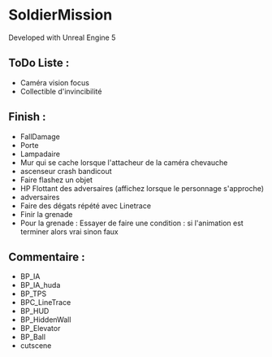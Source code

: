 # SoldierMission

Developed with Unreal Engine 5

## ToDo Liste :
- Caméra vision focus
- Collectible d'invincibilité

## Finish :
- FallDamage
- Porte
- Lampadaire
- Mur qui se cache lorsque l'attacheur de la caméra chevauche
- ascenseur crash bandicout
- Faire flashez un objet
- HP Flottant des adversaires (affichez lorsque le personnage s'approche)
- adversaires
- Faire des dégats répété avec Linetrace
- Finir la grenade
- Pour la grenade : Essayer de faire une condition : si l'animation est terminer alors vrai sinon faux

## Commentaire :
- BP_IA
- BP_IA_huda
- BP_TPS
- BPC_LineTrace
- BP_HUD
- BP_HiddenWall
- BP_Elevator
- BP_Ball
- cutscene
